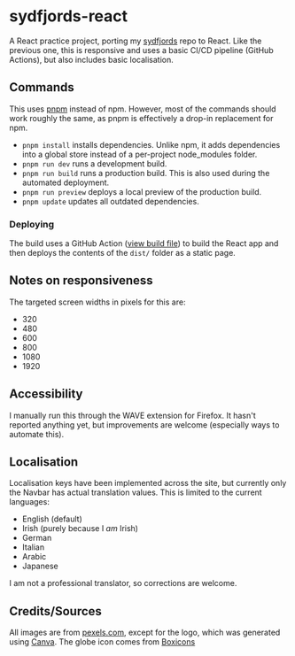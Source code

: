 # sydfjords-react
A React practice project, porting my [sydfjords](https://aceade.github.io/sydfjords) repo to React. Like the previous one, this is responsive and uses a basic CI/CD pipeline (GitHub Actions), but also includes basic localisation.

## Commands

This uses [pnpm](https://pnpm.io/) instead of npm. However, most of the commands should work roughly the same, as pnpm is effectively a drop-in replacement for npm.

- `pnpm install` installs dependencies. Unlike npm, it adds dependencies into a global store instead of a per-project node_modules folder.
- `pnpm run dev` runs a development build.
- `pnpm run build` runs a production build. This is also used during the automated deployment.
- `pnpm run preview` deploys a local preview of the production build.
- `pnpm update` updates all outdated dependencies.

### Deploying

The build uses a GitHub Action ([view build file](.github/workflows/build.yml)) to build the React app and then deploys the contents of the `dist/` folder as a static page.

## Notes on responsiveness

The targeted screen widths in pixels for this are:

- 320
- 480
- 600
- 800
- 1080
- 1920

## Accessibility

I manually run this through the WAVE extension for Firefox. It hasn't reported anything yet, but improvements are welcome (especially ways to automate this).

## Localisation

Localisation keys have been implemented across the site, but currently only the Navbar has actual translation values. This is limited to the current languages:
- English (default)
- Irish (purely because I *am* Irish)
- German
- Italian
- Arabic
- Japanese

I am not a professional translator, so corrections are welcome.

## Credits/Sources

All images are from [pexels.com](https://www.pexels.com/), except for the logo, which was generated using [Canva](https://canva.com). The globe icon comes from [Boxicons](https://boxicons.com)
